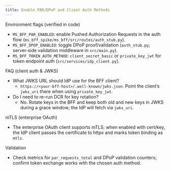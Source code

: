 ```yaml
---
title: Enable PAR/DPoP and Client Auth Methods
---
```


Environment flags (verified in code)

- `MS_BFF_PAR_ENABLED`: enable Pushed Authorization Requests in the auth flow (`ms_bff_spike/ms_bff/src/routes/auth_stub.py`).
- `MS_BFF_DPOP_ENABLED`: toggle DPoP proof/validation (`auth_stub.py`; server‑side validation middleware in `src/main.py`).
- `MS_BFF_TOKEN_AUTH_METHOD`: `client_secret_basic` or `private_key_jwt` for token endpoint auth (`src/services/idp_client.py`).

FAQ (client auth & JWKS)

- What JWKS URL should IdP use for the BFF client?
  - `https://<your-bff-host>/.well-known/jwks.json`. Point the client’s `jwks_uri` there when using `private_key_jwt`.
- Do I need to re-run DCR for key rotation?
  - No. Rotate keys in the BFF and keep both old and new keys in JWKS during a grace window; the IdP will fetch via `jwks_uri`.

mTLS (enterprise OAuth)

- The enterprise OAuth client supports mTLS; when enabled with cert/key, the IdP client passes the certificate to httpx and marks token binding as `mtls`.

Validation

- Check metrics for `par_requests_total` and DPoP validation counters; confirm token exchange works with the chosen auth method.


